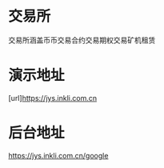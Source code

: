 # 交易所
交易所涵盖币币交易合约交易期权交易矿机租赁
# 演示地址
[url]https://jys.inkli.com.cn

# 后台地址
https://jys.inkli.com.cn/google
